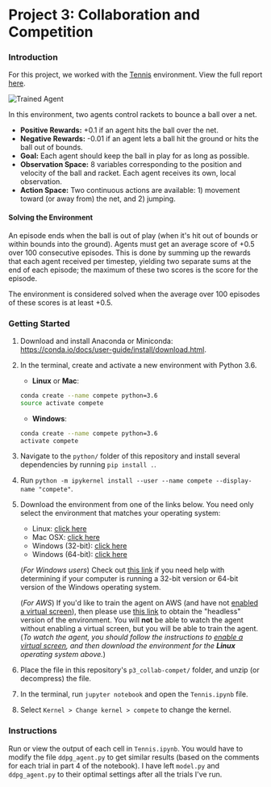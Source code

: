 [//]: # (Image References)

[image1]: https://user-images.githubusercontent.com/10624937/42135623-e770e354-7d12-11e8-998d-29fc74429ca2.gif "Trained Agent"

# Project 3: Collaboration and Competition

### Introduction

For this project, we worked with the [Tennis](https://github.com/Unity-Technologies/ml-agents/blob/master/docs/Learning-Environment-Examples.md#tennis) environment. View the full report [here](https://github.com/mrbarbasa/drlnd-projects/blob/master/p3_collab-compet/Report.md).

![Trained Agent][image1]

In this environment, two agents control rackets to bounce a ball over a net.
- **Positive Rewards:** +0.1 if an agent hits the ball over the net.
- **Negative Rewards:** -0.01 if an agent lets a ball hit the ground or hits the ball out of bounds.
- **Goal:** Each agent should keep the ball in play for as long as possible.
- **Observation Space:** 8 variables corresponding to the position and velocity of the ball and racket. Each agent receives its own, local observation.
- **Action Space:** Two continuous actions are available: 1) movement toward (or away from) the net, and 2) jumping. 

#### Solving the Environment

An episode ends when the ball is out of play (when it's hit out of bounds or within bounds into the ground). Agents must get an average score of +0.5 over 100 consecutive episodes. This is done by summing up the rewards that each agent received per timestep, yielding two separate sums at the end of each episode; the maximum of these two scores is the score for the episode.

The environment is considered solved when the average over 100 episodes of these scores is at least +0.5.

### Getting Started

1. Download and install Anaconda or Miniconda: https://conda.io/docs/user-guide/install/download.html.
1. In the terminal, create and activate a new environment with Python 3.6.
    - __Linux__ or __Mac__: 
    ```bash
    conda create --name compete python=3.6
    source activate compete
    ```
    - __Windows__: 
    ```bash
    conda create --name compete python=3.6 
    activate compete
    ```
1. Navigate to the `python/` folder of this repository and install several dependencies by running `pip install .`.
1. Run `python -m ipykernel install --user --name compete --display-name "compete"`.

1. Download the environment from one of the links below.  You need only select the environment that matches your operating system:
    - Linux: [click here](https://s3-us-west-1.amazonaws.com/udacity-drlnd/P3/Tennis/Tennis_Linux.zip)
    - Mac OSX: [click here](https://s3-us-west-1.amazonaws.com/udacity-drlnd/P3/Tennis/Tennis.app.zip)
    - Windows (32-bit): [click here](https://s3-us-west-1.amazonaws.com/udacity-drlnd/P3/Tennis/Tennis_Windows_x86.zip)
    - Windows (64-bit): [click here](https://s3-us-west-1.amazonaws.com/udacity-drlnd/P3/Tennis/Tennis_Windows_x86_64.zip)
    
    (_For Windows users_) Check out [this link](https://support.microsoft.com/en-us/help/827218/how-to-determine-whether-a-computer-is-running-a-32-bit-version-or-64) if you need help with determining if your computer is running a 32-bit version or 64-bit version of the Windows operating system.

    (_For AWS_) If you'd like to train the agent on AWS (and have not [enabled a virtual screen](https://github.com/Unity-Technologies/ml-agents/blob/master/docs/Training-on-Amazon-Web-Service.md)), then please use [this link](https://s3-us-west-1.amazonaws.com/udacity-drlnd/P3/Tennis/Tennis_Linux_NoVis.zip) to obtain the "headless" version of the environment.  You will **not** be able to watch the agent without enabling a virtual screen, but you will be able to train the agent.  (_To watch the agent, you should follow the instructions to [enable a virtual screen](https://github.com/Unity-Technologies/ml-agents/blob/master/docs/Training-on-Amazon-Web-Service.md), and then download the environment for the **Linux** operating system above._)

1. Place the file in this repository's `p3_collab-compet/` folder, and unzip (or decompress) the file.
1. In the terminal, run `jupyter notebook` and open the `Tennis.ipynb` file.
1. Select `Kernel > Change kernel > compete` to change the kernel.

### Instructions

Run or view the output of each cell in `Tennis.ipynb`. You would have to modify the file `ddpg_agent.py` to get similar results (based on the comments for each trial in part 4 of the notebook). I have left `model.py` and `ddpg_agent.py` to their optimal settings after all the trials I've run.
